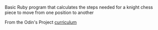 Basic Ruby program that calculates the steps needed for a knight chess piece to move from one position to another

From the Odin's Project [curriculum](https://www.theodinproject.com/lessons/data-structures-and-algorithms)
